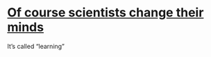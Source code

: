 # [Of course scientists change their minds](#IDEA:)
<card>
It’s called “learning”
<!-- IDEA:2021-08-18T14:16:49.631Z -->
</card>